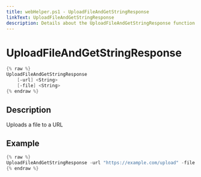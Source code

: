 ```yaml
---
title: webHelper.ps1 - UploadFileAndGetStringResponse
linkText: UploadFileAndGetStringResponse
description: Details about the UploadFileAndGetStringResponse function in webHelper.ps1 helper script
---
```


# UploadFileAndGetStringResponse

```PowerShell
{% raw %}
UploadFileAndGetStringResponse
    [-url] <String>
    [-file] <String>
{% endraw %}
```

## Description

Uploads a file to a URL

## Example

```PowerShell
{% raw %}
UploadFileAndGetStringResponse -url "https://example.com/upload" -file "C:\Temp\File.txt"
{% endraw %}
```
